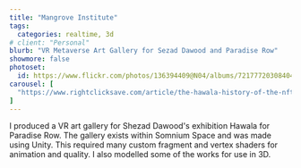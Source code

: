 ```yaml
---
title: "Mangrove Institute"
tags:
  categories: realtime, 3d
# client: "Personal"
blurb: "VR Metaverse Art Gallery for Sezad Dawood and Paradise Row"
showmore: false
photoset:
  id: https://www.flickr.com/photos/136394409@N04/albums/72177720308404574
carousel: [
  "https://www.rightclicksave.com/article/the-hawala-history-of-the-nft",
]
---
```


I produced a VR art gallery for Shezad Dawood's exhibition Hawala for Paradise Row. The gallery exists within Somnium Space and was made using Unity. This required many custom fragment and vertex shaders for animation and quality. I also modelled some of the works for use in 3D.